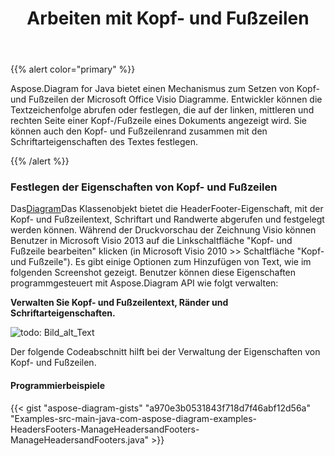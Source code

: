 ﻿---
title: Arbeiten mit Kopf- und Fußzeilen
type: docs
weight: 150
url: /de/java/working-with-headers-and-footers/
---
{{% alert color="primary" %}} 

Aspose.Diagram for Java bietet einen Mechanismus zum Setzen von Kopf- und Fußzeilen der Microsoft Office Visio Diagramme. Entwickler können die Textzeichenfolge abrufen oder festlegen, die auf der linken, mittleren und rechten Seite einer Kopf-/Fußzeile eines Dokuments angezeigt wird. Sie können auch den Kopf- und Fußzeilenrand zusammen mit den Schriftarteigenschaften des Textes festlegen.

{{% /alert %}} 
### **Festlegen der Eigenschaften von Kopf- und Fußzeilen**
 Das[Diagram](https://reference.aspose.com/diagram/java/com.aspose.diagram/diagram)Das Klassenobjekt bietet die HeaderFooter-Eigenschaft, mit der Kopf- und Fußzeilentext, Schriftart und Randwerte abgerufen und festgelegt werden können. Während der Druckvorschau der Zeichnung Visio können Benutzer in Microsoft Visio 2013 auf die Linkschaltfläche "Kopf- und Fußzeile bearbeiten" klicken (in Microsoft Visio 2010 >> Schaltfläche "Kopf- und Fußzeile"). Es gibt einige Optionen zum Hinzufügen von Text, wie im folgenden Screenshot gezeigt. Benutzer können diese Eigenschaften programmgesteuert mit Aspose.Diagram API wie folgt verwalten:

**Verwalten Sie Kopf- und Fußzeilentext, Ränder und Schriftarteigenschaften.** 

![todo: Bild_alt_Text](working-with-headers-and-footers_1.png)

Der folgende Codeabschnitt hilft bei der Verwaltung der Eigenschaften von Kopf- und Fußzeilen.
#### **Programmierbeispiele**
{{< gist "aspose-diagram-gists" "a970e3b0531843f718d7f46abf12d56a" "Examples-src-main-java-com-aspose-diagram-examples-HeadersFooters-ManageHeadersandFooters-ManageHeadersandFooters.java" >}}
